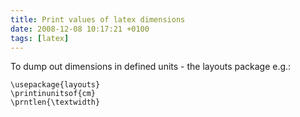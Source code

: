 ```yaml
---
title: Print values of latex dimensions
date: 2008-12-08 10:17:21 +0100
tags: [latex]
---
```


To dump out dimensions in defined units - the layouts package e.g.:

    \usepackage{layouts}
    \printinunitsof{cm}
    \prntlen{\textwidth}
